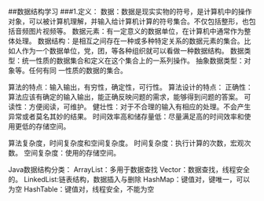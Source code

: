 ##数据结构学习
###1.定义：
	数据：数据是现实实物的符号，是计算机中的操作对象，可以被计算机理解，并输入给计算机计算的符号集合。不仅包括整形，也包括音频图片视频等。
	数据元素：有一定意义的数据单位，在计算机中通常作为整体处理。
	数据结构：是相互之间存在一种或多种特定关系的数据元素的集合。比如人作为一个数据单位，党，团，等各种组织就可以看做一种数据结构。
	数据类型：统一性质的数据集合和定义在这个集合上的一系列操作。
	抽象数据类型：对象等。任何有同 一性质的数据的集合。
	
	
算法的特点：输入输出，有穷性，确定性，可行性。
算法设计的特点：
	正确性：算法应该有确定的输入输出，能正确反映问题的需求，能够得到问题的答案。
	可读性：方便阅读，可维护。
	健壮性：对于不合理的输入有相应的处理。不会产生异常或者莫名其妙的结果。
	时间效率高和储存量低：尽量满足高的时间效率和使用更低的存储空间。
	
算法复杂度，时间复杂度和空间复杂度。
	时间复杂度：执行计算的次数，宏观次数。
	空间复杂度：使用的存储空间。
	
	
Java数据结构分类：
ArrayList：多用于数据查找
Vector：数据查找，线程安全的。
LinkedList:链表结构，数据插入与删除
HashMap：键值对，键唯一，可以为空
HashTable：键值对，线程安全，不能为空

